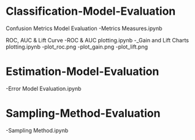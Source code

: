 # Classification-Model-Evaluation
Confusion Metrics Model Evaluation
-Metrics Measures.ipynb

ROC, AUC & Lift Curve
-ROC & AUC plotting.ipynb
-_Gain and Lift Charts plotting.ipynb
-plot_roc.png
-plot_gain.png
-plot_lift.png


# Estimation-Model-Evaluation
-Error Model Evaluation.ipynb

# Sampling-Method-Evaluation
-Sampling Method.ipynb

